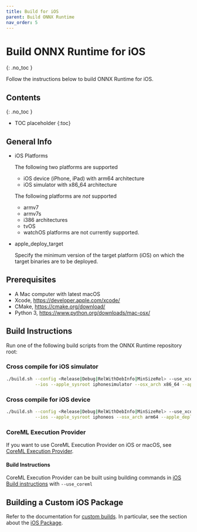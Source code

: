 ```yaml
---
title: Build for iOS
parent: Build ONNX Runtime
nav_order: 5
---
```


# Build ONNX Runtime for iOS
{: .no_toc }

Follow the instructions below to build ONNX Runtime for iOS. 


## Contents
{: .no_toc }

* TOC placeholder
{:toc}

## General Info

* iOS Platforms

  The following two platforms are supported
  * iOS device (iPhone, iPad) with arm64 architecture
  * iOS simulator with x86_64 architecture

  The following platforms are *not* supported
  * armv7
  * armv7s
  * i386 architectures
  * tvOS
  * watchOS platforms are not currently supported.

* apple_deploy_target

  Specify the minimum version of the target platform (iOS) on which the target binaries are to be deployed.


## Prerequisites

* A Mac computer with latest macOS
* Xcode, https://developer.apple.com/xcode/
* CMake, https://cmake.org/download/
* Python 3, https://www.python.org/downloads/mac-osx/

## Build Instructions

Run one of the following build scripts from the ONNX Runtime repository root:

### Cross compile for iOS simulator

```bash
./build.sh --config <Release|Debug|RelWithDebInfo|MinSizeRel> --use_xcode \
           --ios --apple_sysroot iphonesimulator --osx_arch x86_64 --apple_deploy_target <minimal iOS version>
```

### Cross compile for iOS device

```bash
./build.sh --config <Release|Debug|RelWithDebInfo|MinSizeRel> --use_xcode \
           --ios --apple_sysroot iphoneos --osx_arch arm64 --apple_deploy_target <minimal iOS version>
```

### CoreML Execution Provider

If you want to use CoreML Execution Provider on iOS or macOS, see [CoreML Execution Provider](../execution-providers/CoreML-ExecutionProvider).

#### Build Instructions

CoreML Execution Provider can be built using building commands in [iOS Build instructions](#build-instructions-1) with `--use_coreml`

## Building a Custom iOS Package

Refer to the documentation for [custom builds](./custom.md). In particular, see the section about the [iOS Package](./custom.md#ios).
